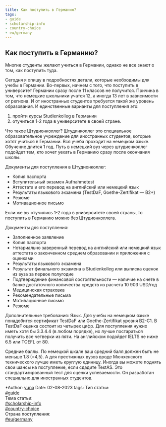 ```yaml
---
title: Как поступить в Германию?
tags:
- guide
- scholarship-info
- country-choice
- eu/germany
---
```

## Как поступить в Германию?

Многие студенты желают учиться в Германии, однако не все знают о том, как поступить туда.

Сегодня я опишу в подробностях детали, которые необходимы для учебы в Германии. Во-первых, начнем с того, что поступить в университет Германии сразу после 11 классов не получится. Причина в том, что немецкие школьники учатся 12, а иногда 13 лет в зависимости от региона. И от иностранных студентов требуется такой же уровень образования. И единственные варианты для поступления это: 
1) пройти курсы Studienkolleg в Германии
2) отучиться 1-2 года в университете в своей стране.

Что такое Штудионколлег? Штудинколлег это специальное образовательное учреждение для иностранных студентов, которые хотят учиться в Германии. Вся учеба проходит на немецком языке. Обучение длится 1 год. Путь в немецкий вуз через штудиенколлег подойдет тем, кто хочет уехать в Германию сразу после окончания школы.

Документы для поступления в Штудионколлег:
- Копия паспорта
- Вступительный экзамен Aufnahmetest
- Аттестата и его перевод на английский или немецкий язык
- Результаты языкового экзамена (TestDaF, Goethe-Zertifikat — B2+)
- Резюме
- Мотивационное письмо

Если же вы отучились 1-2 года в университете своей страны, то поступить в Германию можно без Штудионколлега.

Документы для поступления:
- Заполненное заявление
- Копия паспорта
- Нотариально заверенный перевод на английский или немецкий язык аттестата о законченном среднем образовании и приложения с оценками
- Результаты языкового экзамена
- Результат финального экзамена в Studienkolleg или выписка оценок из вуза за первое полугодие
- Подтверждение финансовой состоятельности — наличие на счете в банке достаточного количества средств из расчета 10 903 USD/год
- Медицинская страховка
- Рекомендательные письма
- Мотивационное письмо
- Резюме

Дополнительные требования:
Язык. Для учебы на немецком языке понадобится сертификат TestDaF или Goethe-Zertifikat уровня B2-C1. В TestDaF оценка состоит из четырех цифр. Для поступления нужно иметь хотя бы 3.3.4.4 (в любом порядке), но лучше постараться получить все четверки из пяти. На английском подойдет IELTS не ниже 6.5 или TOEFL от 80.

Средние баллы. По немецкой шкале ваш средний балл должен быть не меньше 1.8 (=4,5). А для престижных вузов вроде Мюнхенского технического лучше иметь круглую единицу. Иногда вы можете поднять свои шансы на поступление, если сдадите TestAS. Это стандартизированный тест для оценки успеваемости. Он разработан специально для иностранных студентов.

*Author: [yuna](https://t.me/auilt)
Date: 02-08-2023
tags:
Тип статьи:  
[#guide](app://obsidian.md/index.html#guide)  
Тема статьи:  
[#scholarship-info](app://obsidian.md/index.html#scholarship-info)  
[#country-choice](app://obsidian.md/index.html#country-choice)  
Страна поступления:  
[#eu/germany](app://obsidian.md/index.html#eu/germany)  











